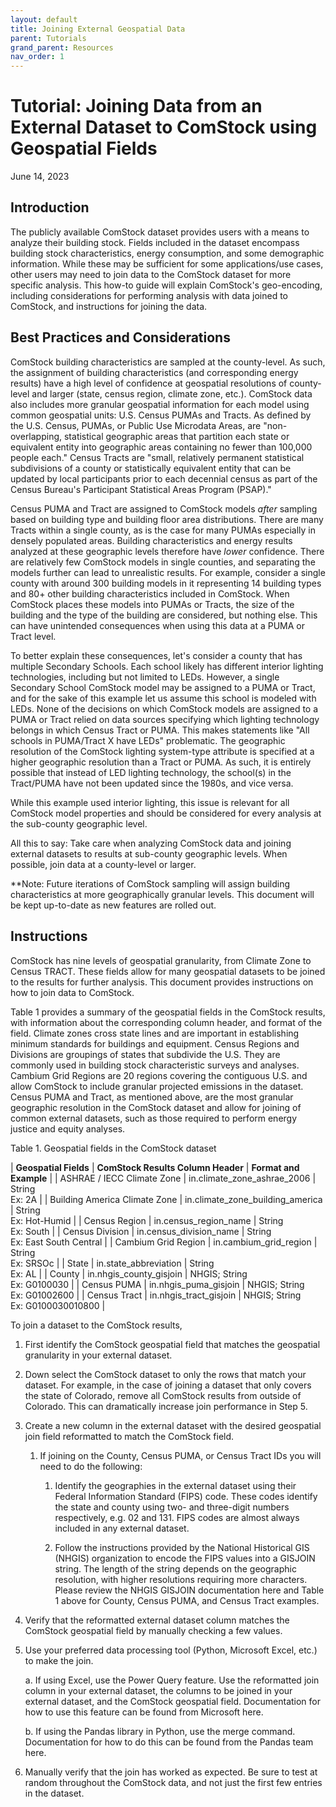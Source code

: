 ```yaml
---
layout: default
title: Joining External Geospatial Data
parent: Tutorials
grand_parent: Resources
nav_order: 1
---
```

# Tutorial: Joining Data from an External Dataset to ComStock using Geospatial Fields

June 14, 2023

## Introduction

The publicly available ComStock dataset provides users with a means to
analyze their building stock. Fields included in the dataset encompass
building stock characteristics, energy consumption, and some demographic
information. While these may be sufficient for some applications/use
cases, other users may need to join data to the ComStock dataset for
more specific analysis. This how-to guide will explain ComStock's
geo-encoding, including considerations for performing analysis with data
joined to ComStock, and instructions for joining the data.

## Best Practices and Considerations

ComStock building characteristics are sampled at the county-level. As
such, the assignment of building characteristics (and corresponding
energy results) have a high level of confidence at geospatial
resolutions of county-level and larger (state, census region, climate
zone, etc.). ComStock data also includes more granular geospatial
information for each model using common geospatial units: U.S. Census
PUMAs and Tracts. As defined by the U.S. Census, PUMAs, or Public Use
Microdata Areas, are "non-overlapping, statistical geographic areas that
partition each state or equivalent entity into geographic areas
containing no fewer than 100,000 people each." Census Tracts are "small,
relatively permanent statistical subdivisions of a county or
statistically equivalent entity that can be updated by local
participants prior to each decennial census as part of the Census
Bureau's Participant Statistical Areas Program (PSAP)."

Census PUMA and Tract are assigned to ComStock models *after* sampling
based on building type and building floor area distributions. There are
many Tracts within a single county, as is the case for many PUMAs
especially in densely populated areas. Building characteristics and
energy results analyzed at these geographic levels therefore have
*lower* confidence. There are relatively few ComStock models in single
counties, and separating the models further can lead to unrealistic
results. For example, consider a single county with around 300 building
models in it representing 14 building types and 80+ other building
characteristics included in ComStock. When ComStock places these models
into PUMAs or Tracts, the size of the building and the type of the
building are considered, but nothing else. This can have unintended
consequences when using this data at a PUMA or Tract level.

To better explain these consequences, let's consider a county that has
multiple Secondary Schools. Each school likely has different interior
lighting technologies, including but not limited to LEDs. However, a
single Secondary School ComStock model may be assigned to a PUMA or
Tract, and for the sake of this example let us assume this school is
modeled with LEDs. None of the decisions on which ComStock models are
assigned to a PUMA or Tract relied on data sources specifying which
lighting technology belongs in which Census Tract or PUMA. This makes
statements like "All schools in PUMA/Tract X have LEDs" problematic. The
geographic resolution of the ComStock lighting system-type attribute is
specified at a higher geographic resolution than a Tract or PUMA. As
such, it is entirely possible that instead of LED lighting technology,
the school(s) in the Tract/PUMA have not been updated since the 1980s,
and vice versa.

While this example used interior lighting, this issue is relevant for
all ComStock model properties and should be considered for every
analysis at the sub-county geographic level.

All this to say: Take care when analyzing ComStock data and joining
external datasets to results at sub-county geographic levels. When
possible, join data at a county-level or larger.

\*\*Note: Future iterations of ComStock sampling will assign building
characteristics at more geographically granular levels. This document
will be kept up-to-date as new features are rolled out.

## Instructions

ComStock has nine levels of geospatial granularity, from Climate Zone to
Census TRACT. These fields allow for many geospatial datasets to be
joined to the results for further analysis. This document provides
instructions on how to join data to ComStock.

Table 1 provides a summary of the geospatial fields in the ComStock
results, with information about the corresponding column header, and
format of the field. Climate zones cross state lines and are important
in establishing minimum standards for buildings and equipment. Census
Regions and Divisions are groupings of states that subdivide the U.S.
They are commonly used in building stock characteristic surveys and
analyses. Cambium Grid Regions are 20 regions covering the contiguous
U.S. and allow ComStock to include granular projected emissions in the
dataset. Census PUMA and Tract, as mentioned above, are the most
granular geographic resolution in the ComStock dataset and allow for
joining of common external datasets, such as those required to perform
energy justice and equity analyses.

Table 1. Geospatial fields in the ComStock dataset

| **Geospatial Fields** | **ComStock Results Column Header** | **Format and Example** |
| ASHRAE / IECC Climate Zone | in.climate_zone_ashrae_2006 | String <br> Ex: 2A  |
| Building America Climate Zone  | in.climate_zone_building_america   | String <br> Ex: Hot-Humid |
| Census Region        | in.census_region_name   | String <br> Ex: South |
| Census Division      | in.census_division_name | String <br> Ex: East South Central  |
| Cambium Grid Region  | in.cambium_grid_region  | String <br> Ex: SRSOc  |
| State                | in.state_abbreviation   | String <br> Ex: AL   |
| County               | in.nhgis_county_gisjoin | NHGIS; String <br> Ex: G0100030 |
| Census PUMA          | in.nhgis_puma_gisjoin   | NHGIS; String <br> Ex: G01002600 |
| Census Tract         | in.nhgis_tract_gisjoin  | NHGIS; String <br> Ex: G0100030010800  |


To join a dataset to the ComStock results,

1.  First identify the ComStock geospatial field that matches the
    geospatial granularity in your external dataset.

2.  Down select the ComStock dataset to only the rows that match your
    dataset. For example, in the case of joining a dataset that only
    covers the state of Colorado, remove all ComStock results from
    outside of Colorado. This can dramatically increase join performance
    in Step 5.

3.  Create a new column in the external dataset with the desired
    geospatial join field reformatted to match the ComStock field.

    1.  If joining on the County, Census PUMA, or Census Tract IDs you
        will need to do the following:

        1.  Identify the geographies in the external dataset using their
            Federal Information Standard (FIPS) code. These codes
            identify the state and county using two- and three-digit
            numbers respectively, e.g. 02 and 131. FIPS codes are almost
            always included in any external dataset.

        2. Follow the instructions provided by the National Historical
            GIS (NHGIS) organization to encode the FIPS values into a
            GISJOIN string. The length of the string depends on the
            geographic resolution, with higher resolutions requiring
            more characters. Please review the NHGIS GISJOIN
            documentation here and Table 1 above for County, Census
            PUMA, and Census Tract examples.

4.  Verify that the reformatted external dataset column matches the
    ComStock geospatial field by manually checking a few values.

5.  Use your preferred data processing tool (Python, Microsoft Excel,
    etc.) to make the join.

    a.  If using Excel, use the Power Query feature. Use the reformatted
        join column in your external dataset, the columns to be joined
        in your external dataset, and the ComStock geospatial field.
        Documentation for how to use this feature can be found from
        Microsoft here.

    b.  If using the Pandas library in Python, use the merge command.
        Documentation for how to do this can be found from the Pandas
        team here.

6.  Manually verify that the join has worked as expected. Be sure to
    test at random throughout the ComStock data, and not just the first
    few entries in the dataset.
